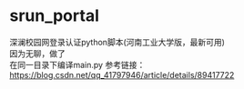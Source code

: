 # srun_portal
深澜校园网登录认证python脚本(河南工业大学版，最新可用)  
因为无聊，做了  
在同一目录下编译main.py
参考链接：https://blog.csdn.net/qq_41797946/article/details/89417722
